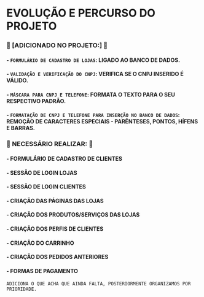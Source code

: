# EVOLUÇÃO E PERCURSO DO PROJETO

### 🔨 [ADICIONADO NO PROJETO:] 🔨
#### - `FORMULÁRIO DE CADASTRO DE LOJAS`: LIGADO AO BANCO DE DADOS.
#### - `VALIDAÇÃO E VERIFICAÇÃO DO CNPJ`: VERIFICA SE O CNPJ INSERIDO É VÁLIDO.
#### - `MÁSCARA PARA CNPJ E TELEFONE`: FORMATA O TEXTO PARA O SEU RESPECTIVO PADRÃO.
#### - `FORMATAÇÃO DE CNPJ E TELEFONE PARA INSERÇÃO NO BANCO DE DADOS`:  REMOÇÃO DE CARACTERES ESPECIAIS - PARÊNTESES, PONTOS, HÍFENS E BARRAS.

### 🚧 NECESSÁRIO REALIZAR: 🚧

#### - FORMULÁRIO DE CADASTRO DE CLIENTES
#### - SESSÃO DE LOGIN LOJAS
#### - SESSÃO DE LOGIN CLIENTES
#### - CRIAÇÃO DAS PÁGINAS DAS LOJAS
#### - CRIAÇÃO DOS PRODUTOS/SERVIÇOS DAS LOJAS
#### - CRIAÇÃO DOS PERFIS DE CLIENTES
#### - CRIAÇÃO DO CARRINHO
#### - CRIAÇÃO DOS PEDIDOS ANTERIORES
#### - FORMAS DE PAGAMENTO

```
ADICIONA O QUE ACHA QUE AINDA FALTA, POSTERIORMENTE ORGANIZAMOS POR PRIORIDADE.
```
